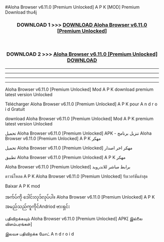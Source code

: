 #Aloha Browser  v6.11.0 [Premium Unlocked] A P K [MOD] Premium Download thu4j



<div align="center">

<h3>DOWNLOAD 1 >>> <a href="https://teeasianyam.web.app?sq=Aloha Browser  v6.11.0 [Premium Unlocked]">DOWNLOAD Aloha Browser  v6.11.0 [Premium Unlocked] </a></h3><br>

<h3>DOWNLOAD 2 >>> <a href="https://teeasianyam.web.app?sq=Aloha Browser  v6.11.0 [Premium Unlocked] ">Aloha Browser  v6.11.0 [Premium Unlocked]  DOWNLOAD </a></h3>

</div>


----------------------------------------------------------

----------------------------------------------------------

----------------------------------------------------------

----------------------------------------------------------


Aloha Browser  v6.11.0 [Premium Unlocked]  Mod A P K download premium latest version Unlocked

Télécharger Aloha Browser  v6.11.0 [Premium Unlocked]  A P K pour A n d r o i d Gratuit

download Aloha Browser  v6.11.0 [Premium Unlocked]  Mod A P K premium latest version Unlocked

تحميل Aloha Browser  v6.11.0 [Premium Unlocked]  APK - تنزيل برنامج Aloha Browser  v6.11.0 [Premium Unlocked]  A P K مهكر

تحميل Aloha Browser  v6.11.0 [Premium Unlocked]  مهكر اخر اصدار

تطبيق Aloha Browser  v6.11.0 [Premium Unlocked]  A P K مهكر

Aloha Browser  v6.11.0 [Premium Unlocked]  برابط مباشر للاندرويد

ดาวน์โหลด A P K Aloha Browser  v6.11.0 [Premium Unlocked]  รับเวอร์ชันล่าสุด

Baixar A P K mod

အက်ပ်ကို ဒေါင်းလုဒ်လုပ်ပါ။ Aloha Browser  v6.11.0 [Premium Unlocked]  A P K အမည်သည်ကူကိုင်Andriod ဗားရှင်း

பதிவிறக்கவும் Aloha Browser  v6.11.0 [Premium Unlocked]  APK[ இல்லை விளம்பரங்கள்] 
 
இலவச பதிவிறக்க மோட் A n d r o i d



